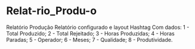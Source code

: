 # Relat-rio_Produ-o
Relatório Produção
Relatório configurado e layout Hashtag
Com dados:
1 - Total Produzido;
2 - Total Rejeitado;
3 - Horas Produzidas;
4 - Horas Paradas;
5 - Operador;
6 - Meses;
7 - Qualidade;
8 - Produtividade.
